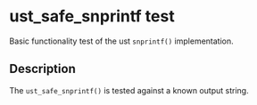 <!--
SPDX-FileCopyrightText: 2013 Jérémie Galarneau <jeremie.galarneau@efficios.com>

SPDX-License-Identifier: CC-BY-4.0
-->

# ust\_safe\_snprintf test

Basic functionality test of the ust `snprintf()` implementation.

## Description

The `ust_safe_snprintf()` is tested against a known output string.
